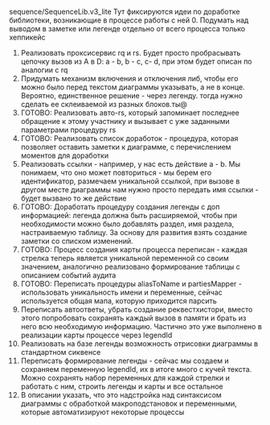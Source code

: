 sequence/SequenceLib.v3_lite
Тут фиксируются идеи по доработке библиотеки, возникающие в процессе работы с ней
0. Подумать над выводом в заметке или легенде отдельно от всего процесса только хеппикейс
1. Реализовать проксисервис rq и rs. Будет просто пробрасывать цепочку вызов из А в D: a - b, b - c, c- d, при этом будет описан по аналогии с rq
2. Придумать механизм включения и отключения либ, чтобы его можно было перед текстом диаграммы указывать, а не в конце. Вероятно, единственное решение - через легенду. тогда нужно сделать ее склеиваемой из разных блоков.ты@ 
3. ГОТОВО: Реализовать авто-rs, который запоминает последнее обращение к этому участнику и вызывает с уже заданными параметрами процедуру rs
4. ГОТОВО: Реализовать список доработок - процедура, которая позволяет оставить заметки к диаграмме, с перечислением моментов для доработки
5. Реализовать ссылки - например, у нас есть действие a - b. Мы понимаем, что оно может повториться - мы берем его идентификатор, размечаем уникальной ссылкой, при вызове в другом месте диаграммы нам нужно просто передать имя ссылки - будет вызвано то же действие
6. ГОТОВО: Доработать процедуру создания легенды с доп информацией: легенда должна быть расширяемой, чтобы при необходимости можно было добавлять раздел, имя раздела, настраиваемую таблицу. За основу для развития взять создание заметки со списком изменений.
7. ГОТОВО: Процесс создания карты процесса переписан - каждая стрелка теперь является уникальной переменной со своим значением, аналогично реализовано формирование таблицы с описанием событий аудита
8. ГОТОВО: Переписать процедуры aliasToName и partiesMapper - использовать уникальность имени и переменные, сейчас используется общая мапа, которую приходится парсить
9. Переписать автоответы, убрать создание реквестхистори, вместо этого попробовать сохранять каждый вызов в памяти и брать из него всю необходимую информацию. Частично это уже выполнено в реализации карты процессе через legendId
10. Реализовать на базе легенды возможность отрисовки диаграммы в стандартном сиквенсе
11. Переписать формирование легенды - сейчас мы создаем и сохраняем переменную legendId, их в итоге много с кучей текста. Можно сохранять набор переменных для каждой стрелки и работать с ним, строить легенды и карты и все остальное
11. В описании указать, что это надстройка над синтаксисом диаграммы с обработкой макроподстановок и переменными, которые автоматизируют некоторые процессы
